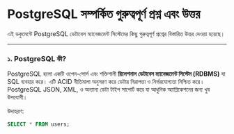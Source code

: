 # PostgreSQL সম্পর্কিত গুরুত্বপূর্ণ প্রশ্ন এবং উত্তর

এই ডকুমেন্টে PostgreSQL ডেটাবেস ম্যানেজমেন্ট সিস্টেমের কিছু গুরুত্বপূর্ণ প্রশ্নের বিস্তারিত উত্তর দেওয়া হয়েছে।

---

### ১. PostgreSQL কী?

PostgreSQL হলো একটি ওপেন-সোর্স এবং শক্তিশালী **রিলেশনাল ডেটাবেস ম্যানেজমেন্ট সিস্টেম (RDBMS)** যা SQL ব্যবহার করে। এটি ACID নীতিমালা অনুসরণ করে ডেটার নিরাপত্তা ও নির্ভরযোগ্যতা নিশ্চিত করে। PostgreSQL JSON, XML, ও অন্যান্য ডেটা টাইপ সাপোর্ট করে যা আধুনিক অ্যাপ্লিকেশনের জন্য খুব উপযোগী।

উদাহরণ:
```sql
SELECT * FROM users;
